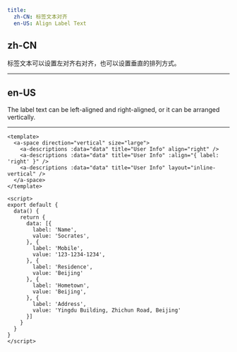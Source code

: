```yaml
title:
  zh-CN: 标签文本对齐
  en-US: Align Label Text
```

## zh-CN

标签文本可以设置左对齐右对齐，也可以设置垂直的排列方式。

---

## en-US

The label text can be left-aligned and right-aligned, or it can be arranged vertically.

---

```vue
<template>
  <a-space direction="vertical" size="large">
    <a-descriptions :data="data" title="User Info" align="right" />
    <a-descriptions :data="data" title="User Info" :align="{ label: 'right' }" />
    <a-descriptions :data="data" title="User Info" layout="inline-vertical" />
  </a-space>
</template>

<script>
export default {
  data() {
    return {
      data: [{
        label: 'Name',
        value: 'Socrates',
      }, {
        label: 'Mobile',
        value: '123-1234-1234',
      }, {
        label: 'Residence',
        value: 'Beijing'
      }, {
        label: 'Hometown',
        value: 'Beijing',
      }, {
        label: 'Address',
        value: 'Yingdu Building, Zhichun Road, Beijing'
      }]
    }
  }
}
</script>
```
